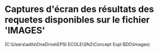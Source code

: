 # Captures d'écran des résultats des requetes disponibles sur le fichier 'IMAGES'

(C:\Users\adils\OneDrive\EPSI ECOLE\SN2\Concept Expl BDD\Images)
